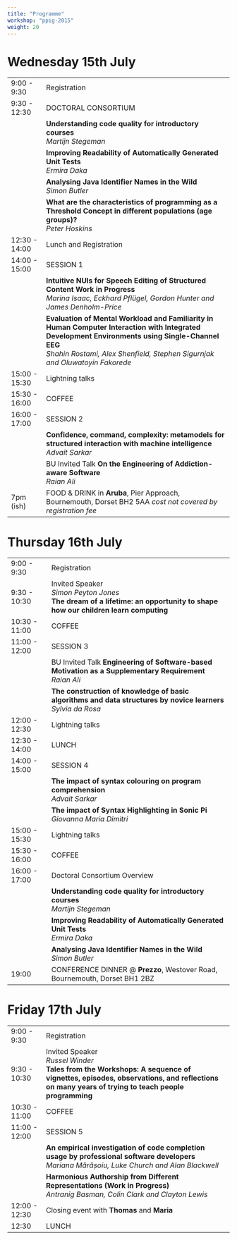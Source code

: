```yaml
---
title: "Programme"
workshop: "ppig-2015"
weight: 20
---
```


<style>
.workshop-content table th:first-of-type {
  min-width: 130px;
}
</style>

# Wednesday 15th July
|||
|--- |--- |
|9:00 - 9:30      | Registration|
|9:30 - 12:30     | DOCTORAL CONSORTIUM |
|                 | __Understanding code quality for introductory courses__ <br> _Martijn Stegeman_ |
|                 | __Improving Readability of Automatically Generated Unit Tests__ <br> _Ermira Daka_ |
|                 | __Analysing Java Identifier Names in the Wild__ <br> _Simon Butler_ |
|                 | __What are the characteristics of programming as a Threshold Concept in different populations (age groups)?__ <br> _Peter Hoskins_ |
|12:30 - 14:00    | Lunch and Registration |
|14:00 - 15:00    | SESSION 1 |
|                 | __Intuitive NUIs for Speech Editing of Structured Content Work in Progress__ <br> _Marina Isaac, Eckhard Pflügel, Gordon Hunter and James Denholm-Price_ |
|                 | __Evaluation of Mental Workload and Familiarity in Human Computer Interaction with Integrated Development Environments using Single-Channel EEG__ <br> _Shahin Rostami, Alex Shenfield, Stephen Sigurnjak and Oluwatoyin Fakorede_ |
|15:00 - 15:30    | Lightning talks |
|15:30 - 16:00    | COFFEE |
|16:00 - 17:00    | SESSION 2 |
|                 | __Confidence, command, complexity: metamodels for structured interaction with machine intelligence__ <br> _Advait Sarkar_ |
|                 | BU Invited Talk __On the Engineering of Addiction-aware Software__ <br> _Raian Ali_ |
|7pm (ish)        | FOOD & DRINK in __Aruba__, Pier Approach, Bournemouth, Dorset BH2 5AA _cost not covered by registration fee_ |
# Thursday 16th July
|||
|--- |--- |
|9:00 - 9:30      | Registration |
|9:30 - 10:30     | Invited Speaker <br> _Simon Peyton Jones_ <br> __The dream of a lifetime: an opportunity to shape how our children learn computing__ |
|10:30 - 11:00    | COFFEE |
|11:00 - 12:00    | SESSION 3 |
|                 | BU Invited Talk __Engineering of Software-based Motivation as a Supplementary Requirement__ <br> _Raian Ali_ |
|                 | __The construction of knowledge of basic algorithms and data structures by novice learners__ <br> _Sylvia da Rosa_ |
|12:00 - 12:30    | Lightning talks |
|12:30 - 14:00    | LUNCH|
|14:00 - 15:00    | SESSION 4 |
|                 | __The impact of syntax colouring on program comprehension__ <br> _Advait Sarkar_ |
|                 | __The impact of Syntax Highlighting in Sonic Pi__ <br> _Giovanna Maria Dimitri_ |
|15:00 - 15:30    | Lightning talks |
|15:30 - 16:00    | COFFEE|
|16:00 - 17:00    | Doctoral Consortium Overview |
|                 | __Understanding code quality for introductory courses__ <br> _Martijn Stegeman_ |
|                 | __Improving Readability of Automatically Generated Unit Tests__ <br> _Ermira Daka_ |
|                 | __Analysing Java Identifier Names in the Wild__ <br> _Simon Butler_ |
|19:00            | CONFERENCE DINNER @ __Prezzo__, Westover Road, Bournemouth, Dorset BH1 2BZ |

# Friday 17th July
|||
|--- |--- |
|9:00 - 9:30     | Registration |
|9:30 - 10:30    | Invited Speaker <br> _Russel Winder_ <br> __Tales from the Workshops: A sequence of vignettes, episodes, observations, and reflections on many years of trying to teach people programming__ |
|10:30 - 11:00   | COFFEE |
|11:00 - 12:00   | SESSION 5 |
|                | __An empirical investigation of code completion usage by professional software developers__ <br> _Mariana Mărășoiu, Luke Church and Alan Blackwell_ |
|                | __Harmonious Authorship from Different Representations (Work in Progress)__ <br> _Antranig Basman, Colin Clark and Clayton Lewis_ |
|12:00 - 12:30   | Closing event with __Thomas__ and __Maria__ |
|12:30           | LUNCH |
